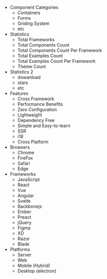 - Component Categories
  - Containers
  - Forms
  - Griding System
  - etc
- Statistics
  - Total Frameworks
  - Total Components Count
  - Total Components Count Per Framework
  - Total Examples Count
  - Total Examples Count Per Framework
  - Theme Count
- Statistics 2
  - dowanload
  - stars
  - etc
- Features
  - Cross Framework
  - Performance Benefits
  - Zero Configuration
  - Lightweight
  - Dependency Free
  - Simple and Easy-to-learn
  - SSR
  - i18
  - Cross Platform
- Browsers
  - Chrome
  - FireFox
  - Safari
  - Edge
- Frameworks
  - JavaScript
  - React
  - Vue
  - Angular
  - Svelte
  - Backbonejs
  - Ember
  - Preact
  - jQuery
  - Figma
  - XD
  - Razor
  - Blade
- Platforms
  - Server
  - Web
  - Mobile (Hybrid)
  - Desktop (electron)
